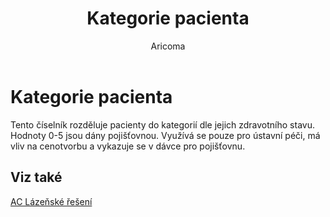 ﻿---
    title: "Kategorie pacienta"
    author: Aricoma
    ms.date: 04/30/2018
    ms.topic: article
    ms.prod: dynamics-nav-2017
    ms.contentlocale: cs-cz
    ms.lasthandoff: 04/30/2018
---

# Kategorie pacienta

Tento číselník rozděluje pacienty do kategorií dle jejich zdravotního stavu. Hodnoty 0-5 jsou dány pojišťovnou. Využívá se pouze pro ústavní péči, má vliv na cenotvorbu a vykazuje se v dávce pro pojišťovnu. 


## <a name="see-also"></a>Viz také
[AC Lázeňské řešení](ac-spa-solution.md)